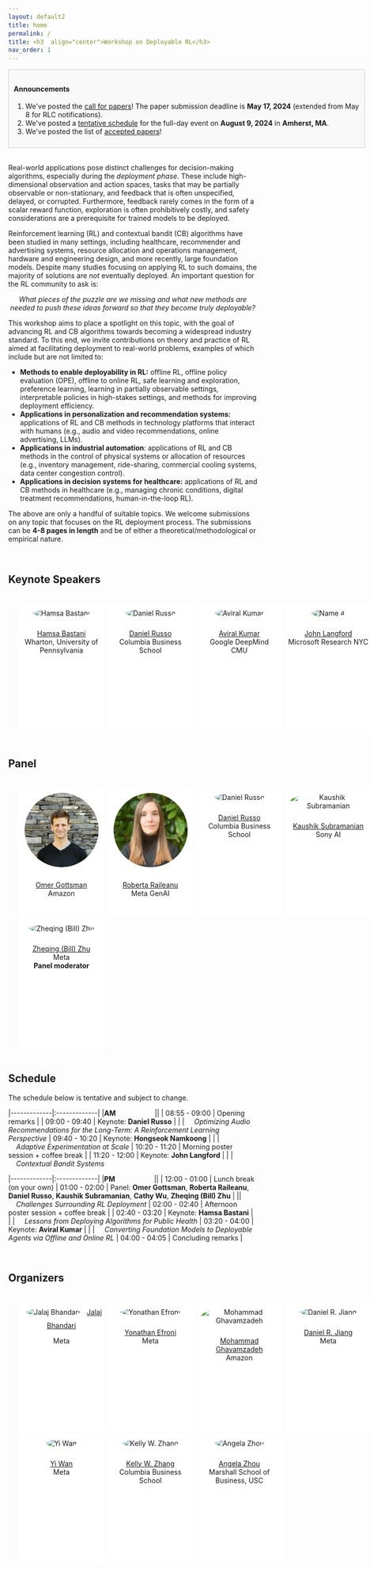 ```yaml
---
layout: default2
title: home
permalink: /
title: <h3  align="center">Workshop on Deployable RL</h3>
nav_order: 1
---
```



<html lang="en">

<div class="news-box">
  <h4>Announcements</h4>
  <ol>
  <li>We've posted the <a href="/call">call for papers</a>! The paper submission deadline is <b>May 17, 2024</b> (extended from May 8 for RLC notifications).</li>
  <li>We've posted a <a href="#schedule">tentative schedule</a> for the full-day event on <b>August 9, 2024</b> in <b>Amherst, MA</b>.</li>
<li>We've posted the list of <a href="/accepted_papers">accepted papers</a>!</li>

  </ol>

  <!-- <p>1. <b>Recordings</b> are available on the <a href="https://neurips.cc/virtual/2023/workshop/66498" target="_blank">NeurIPS website</a> (NeurIPS registration required). They will be made public after one month (Jan 2024).<br>
  2. <b>Talk slides</b> are posted on the <a href="/speakers">speakers page</a>.<br>
  3. Congratuations to <a href="#paper-awards">paper award winners</a>!<br>
  4. <b>Workshop highlights and photos</b> can be found on our <a href="https://twitter.com/itif_workshop">Twitter</a>.
  <br><br> 
  </p>-->
</div>
</html>

<br>

Real-world applications pose distinct challenges for decision-making algorithms, especially during the <i>deployment phase</i>. These include high-dimensional observation and action spaces, tasks that may be partially observable or non-stationary, and feedback that is often unspecified, delayed, or corrupted. Furthermore, feedback rarely comes in the form of a scalar reward function, exploration is often prohibitively costly, and safety considerations are a prerequisite for trained models to be deployed.

Reinforcement learning (RL) and contextual bandit (CB) algorithms have been studied in many settings, including healthcare, recommender and advertising systems, resource allocation and operations management, hardware and engineering design, and more recently, large foundation models. Despite many studies focusing on applying RL to such domains, the majority of solutions are <i>not</i> eventually deployed. An important question for the RL community to ask is:
<div class="focus-box">
<p>What pieces of the puzzle are we missing and what new methods are needed to push these ideas forward so that they become truly deployable?</p>
</div>

This workshop aims to place a spotlight on this topic, with the goal of advancing RL and CB algorithms towards becoming a widespread industry standard. To this end, we invite contributions on theory and practice of RL aimed at facilitating deployment to real-world problems, examples of which include but are not limited to:
* __Methods to enable deployability in RL:__ offline RL, offline policy evaluation (OPE), offline to online RL, safe learning and exploration, preference learning, learning in partially observable settings, interpretable policies in high-stakes settings, and methods for improving deployment efficiency.
* __Applications in personalization and recommendation systems:__ applications of RL and CB methods in technology platforms that interact with humans (e.g., audio and video recommendations, online advertising, LLMs).
* __Applications in industrial automation__: applications of RL and CB methods in the control of physical systems or allocation of resources (e.g., inventory management, ride-sharing, commercial cooling systems, data center congestion control).
* __Applications in decision systems for healthcare:__ applications of RL and CB methods in healthcare (e.g., managing chronic conditions, digital treatment recommendations, human-in-the-loop RL).

The above are only a handful of suitable topics. We welcome submissions on any topic that focuses on the RL deployment process. The submissions can be <b>4-8 pages in length</b> and be of either a theoretical/methodological or empirical nature.

<br>

## Keynote Speakers
<!-- Check talk details (title, abstract, speaker bio, slides) at this [page](speakers)! -->
<html>
    <div class="team-container">
        <div class="team-member">
            <img src="/assets/img/speakers/hamsa.jpg" alt="Hamsa Bastani">
            <p><a href="https://hamsabastani.github.io/">Hamsa Bastani</a>
            <br>Wharton, University of Pennsylvania</p>
        </div>
        <div class="team-member">
            <img src="/assets/img/speakers/dan.jpg" alt="Daniel Russo">
            <p><a href="https://djrusso.github.io/">Daniel Russo</a>
            <br>Columbia Business School</p>
        </div>
        <div class="team-member">
            <img src="/assets/img/speakers/aviral.jpg" alt="Aviral Kumar">
            <p><a href="https://aviralkumar2907.github.io/">Aviral Kumar</a>
            <br>Google DeepMind<br>CMU</p>
        </div>
        <div class="team-member">
            <img src="/assets/img/speakers/john_langford.jpg" alt="Name 4">
            <p><a href="https://www.microsoft.com/en-us/research/people/jcl/">John Langford</a>
            <br>Microsoft Research NYC</p>
        </div>
        <div class="team-member">
            <img src="/assets/img/speakers/hong.png" alt="Name 1">
            <p><a href="https://hsnamkoong.github.io/">Hongseok Namkoong</a>
            <br>Columbia Business School</p>
        </div>
    </div>
</html>


## Panel
<!-- ##### Challenges in RL deployment 
Time: 10:45-11:30 -->
<html>
    <div class="team-container">
        <div class="team-member">
            <img src="/assets/img/speakers/omer.png" alt="Omer Gottsman">
            <p><a href="https://omergott.github.io/">Omer Gottsman</a>
            <br>Amazon</p>
        </div>
        <div class="team-member">
            <img src="/assets/img/speakers/roberta.jpg" alt="Roberta Raileanu">
            <p><a href="https://rraileanu.github.io/">Roberta Raileanu</a>
            <br>Meta GenAI</p>
        </div>
        <div class="team-member">
            <img src="/assets/img/speakers/dan.jpg" alt="Daniel Russo">
            <p><a href="https://djrusso.github.io/">Daniel Russo</a>
            <br>Columbia Business School</p>
        </div>
        <div class="team-member">
            <img src="/assets/img/speakers/kaushik.jpg" alt="Kaushik Subramanian">
            <p><a href="https://ai.sony/people/Kaushik-Subramanian/">Kaushik Subramanian</a>
            <br>Sony AI</p>
        </div>
        <div class="team-member">
            <img src="/assets/img/speakers/cathy.jpg" alt="Cathy Wu">
            <p><a href="http://www.wucathy.com/">Cathy Wu</a>
            <br>MIT</p>
        </div>
        <div class="team-member">
            <img src="/assets/img/speakers/bill.jpg" alt="Zheqing (Bill) Zhu">
            <p><a href="https://www.zheqingbillzhu.com/">Zheqing (Bill) Zhu</a>
            <br>Meta<br><b>Panel moderator</b></p>
        </div>
    </div>
</html>


## Schedule

The schedule below is tentative and subject to change.

|-------------|:-------------|
|__AM__&nbsp;&nbsp;&nbsp;&nbsp;&nbsp;&nbsp;&nbsp;&nbsp;&nbsp;&nbsp;&nbsp;&nbsp;&nbsp;&nbsp;&nbsp;&nbsp;&nbsp;&nbsp;&nbsp;&nbsp;||
| 08:55 - 09:00 | Opening remarks |
| 09:00 - 09:40 | Keynote: <b>Daniel Russo</b> |
| | &nbsp;&nbsp;&nbsp;&nbsp;<i>Optimizing Audio Recommendations for the Long-Term: A Reinforcement Learning Perspective</i>
| 09:40 - 10:20 | Keynote: <b>Hongseok Namkoong</b> |
| | &nbsp;&nbsp;&nbsp;&nbsp;<i>Adaptive Experimentation at Scale</i>
| 10:20 - 11:20 | Morning poster session + coffee break |
| 11:20 - 12:00 | Keynote: <b>John Langford</b> |
| | &nbsp;&nbsp;&nbsp;&nbsp;<i>Contextual Bandit Systems</i>


|-------------|:-------------|
|__PM__&nbsp;&nbsp;&nbsp;&nbsp;&nbsp;&nbsp;&nbsp;&nbsp;&nbsp;&nbsp;&nbsp;&nbsp;&nbsp;&nbsp;&nbsp;&nbsp;&nbsp;&nbsp;&nbsp;&nbsp;||
| 12:00 - 01:00 | Lunch break (on your own)
| 01:00 - 02:00 | Panel: <b>Omer Gottsman</b>, <b>Roberta Raileanu</b>, <b>Daniel Russo</b>, <b>Kaushik Subramanian</b>, <b>Cathy Wu</b>, <b>Zheqing (Bill) Zhu</b> |
|| &nbsp;&nbsp;&nbsp;&nbsp;<i>Challenges Surrounding RL Deployment</i>
| 02:00 - 02:40 | Afternoon poster session + coffee break |
| 02:40 - 03:20 | Keynote: <b>Hamsa Bastani</b> |
| | &nbsp;&nbsp;&nbsp;&nbsp;<i>Lessons from Deploying Algorithms for Public Health</i>
| 03:20 - 04:00 | Keynote: <b>Aviral Kumar</b> |
| | &nbsp;&nbsp;&nbsp;&nbsp;<i>Converting Foundation Models to Deployable Agents via Offline and Online RL</i>
| 04:00 - 04:05 | Concluding remarks |

<br>


## Organizers
<html>
    <div class="team-container">
        <div class="team-member">
            <img src="/assets/img/organizers/jalaj.jpg" alt="Jalaj Bhandari">
            <a href="http://www.columbia.edu/~jb3618/">Jalaj Bhandari</a>
            <p>Meta</p>
        </div>
        <div class="team-member">
            <img src="/assets/img/organizers/yonathan.jpg" alt="Yonathan Efroni">
            <p><a href="https://sites.google.com/view/yonathan-efroni/home">Yonathan Efroni</a>
            <br>Meta</p>
        </div>
        <div class="team-member">
            <img src="/assets/img/organizers/mohammad.jpeg" alt="Mohammad Ghavamzadeh">
            <p><a href="https://mohammadghavamzadeh.github.io/">Mohammad Ghavamzadeh</a>
            <br>Amazon</p>
        </div>
        <div class="team-member">
            <img src="/assets/img/organizers/daniel.jpeg" alt="Daniel R. Jiang">
            <p><a href="https://danielrjiang.github.io/">Daniel R. Jiang</a>
            <br>Meta</p>
        </div>
        <div class="team-member">
            <img src="/assets/img/organizers/aldo.jpg" alt="Aldo Pacchiano">
            <p><a href="https://www.aldopacchiano.ai/">Aldo Pacchiano</a>
            <br>Boston University</p>
        </div>
        <div class="team-member">
            <img src="/assets/img/organizers/yi.jpg" alt="Yi Wan">
            <p><a href="https://sites.google.com/view/yi-wan">Yi Wan</a>
            <br>Meta</p>
        </div>
        <div class="team-member">
            <img src="/assets/img/organizers/kelly.jpeg" alt="Kelly W. Zhang">
            <p><a href="https://kellywzhang.github.io/">Kelly W. Zhang</a>
            <br>Columbia Business School</p>
        </div>
        <div class="team-member">
            <img src="/assets/img/organizers/angela.jpg" alt="Angela Zhou">
            <p><a href="https://angelamzhou.github.io/">Angela Zhou</a>
            <br>Marshall School of Business, USC</p>
        </div>
    </div>
</html>


<!-- ## Sponsors

<html>
    <div class="sponsor-container">
        <div class="sponsor">
            <img src="/assets/img/sponsors/ubiquant.jpg" alt="Ubiquant">
            <p class="caption"><a href="https://www.ubiquant.com/website/home">Ubiquant</a></p>
        </div>
        <div class="sponsor" >
            <img src="/assets/img/sponsors/sambanova.png" alt="SambaNova Systems" max-width=300px>
            <p class="caption"><a href="https://sambanova.ai/">SambaNova Systems</a></p>
        </div>
        <div class="sponsor" >
            <img src="/assets/img/sponsors/apple.png" alt="Apple" max-width=300px>
            <p class="caption"><a href="https://www.apple.com/">Apple</a></p>
        </div>
        <div class="right-half"></div> Empty right-half

    </div>
</html> -->

<style>
    /* Style for the team container */
.team-container {
    display: grid;
    grid-template-columns: repeat(5, 1fr); /* Display 3 members per row */
    gap: 5px;
    max-width: 1000px;
    padding: 20px;
}


@media (max-width: 768px) {
    .team-container {
        grid-template-columns: repeat(2, 1fr); /* Display 2 members per row on smaller screens */
    }
}

/* Style for each team member */
.team-member {
    text-align: center;
    background-color: #fff;
    padding: 0px;
    width: 175px; /* Set a fixed width for consistent circle appearance */
    height: 260px; /* Set a fixed height for consistent circle appearance */
    /* box-shadow: 0px 3px 6px rgba(0, 0, 0, 0.1); */
    overflow: hidden; /* Hide any image overflow */
}


.team-member h3 {
    font-size: 16px;
    color: #333;
}

.team-member img {
  object-fit: cover;
  border-radius:50%;
  width: 150px;
  height: 150px;
  padding: 10px;
}

.sponsor-container {
    display: flex;
    gap: 5px;
}

.sponsor {
    flex: 1;
    margin: 10px;
    text-align: center;
    box-sizing: border-box;
    height: 50px;
    width: 50px;
}

.sponsor img {  
    width: 100%; /* Make the image take up 100% of the figure's width */
    height: 100%;
    object-fit: contain; 
}

.caption {
    margin-top: 12px; /* Adjust the margin to control the gap between the figure and the caption */
}

.right-half {
    flex: 1; /* Each figure takes up 50% of the available width */
    height: 500px; /* Set a fixed height for all figures (adjust the value as needed) */
}

.news-box {
    border: 1px solid #ccc;
    padding: 10px;
    width: 700px;
    margin: 0 auto;
    background-color: #f9f9f9;
}

.focus-box {
    border: 0px;
    padding: 0px;
    max-width: 600px;
    margin: 0 auto;
    text-align: center;
    font-style: italic;
}


@media (max-width: 700px) {
    .news-box {
        width: 100%; /* Adjust width to fit the screen */
    }
}
</style>

<br><br>
